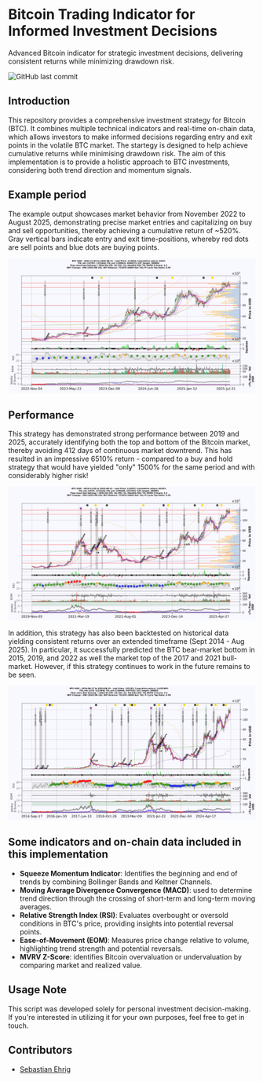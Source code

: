 # Bitcoin Trading Indicator for Informed Investment Decisions
Advanced Bitcoin indicator for strategic investment decisions, delivering consistent returns while minimizing drawdown risk.

![GitHub last commit](https://img.shields.io/github/last-commit/Sebastian-ehrig/BTC_investment_decision_indicator)

## Introduction

This repository provides a comprehensive investment strategy for Bitcoin (BTC). It combines multiple technical indicators and real-time on-chain data, which allows investors to make informed decisions regarding entry and exit points in the volatile BTC market. The startegy is designed to help achieve cumulative returns while minimising drawdown risk. The aim of this implementation is to provide a holistic approach to BTC investments, considering both trend direction and momentum signals.

## Example period

The example output showcases market behavior from November 2022 to August 2025, demonstrating precise market entries and capitalizing on buy and sell opportunities, thereby achieving a cumulative return of ~520%. Gray vertical bars indicate entry and exit time-positions, whereby red dots are sell points and blue dots are buying points.

![Example Output](Figures/BTC-USD_2025-08-21_11.png)

## Performance

This strategy has demonstrated strong performance between 2019 and 2025, accurately identifying both the top and bottom of the Bitcoin market, thereby avoiding 412 days of continuous market downtrend. This has resulted in an impressive 6510% return - compared to a buy and hold strategy that would have yielded "only" 1500% for the same period and with considerably higher risk!

![Example Output](Figures/BTC-USD_2025-08-21_21.png)

In addition, this strategy has also been backtested on historical data yielding consistent returns over an extended timeframe (Sept 2014 - Aug 2025). In particular, it successfully predicted the BTC bear-market bottom in 2015, 2019, and 2022 as well the market top of the 2017 and 2021 bull-market. However, if this strategy continues to work in the future remains to be seen.

![Example Output](Figures/BTC-USD_2025-08-21_31.png)

## Some indicators and on-chain data included in this implementation

- **Squeeze Momentum Indicator**: Identifies the beginning and end of trends by combining Bollinger Bands and Keltner Channels.
- **Moving Average Divergence Convergence (MACD)**: used to determine trend direction through the crossing of short-term and long-term moving averages.
- **Relative Strength Index (RSI)**: Evaluates overbought or oversold conditions in BTC's price, providing insights into potential reversal points.
- **Ease-of-Movement (EOM)**: Measures price change relative to volume, highlighting trend strength and potential reversals.
- **MVRV Z-Score**: identifies Bitcoin overvaluation or undervaluation by comparing market and realized value.

## Usage Note

This script was developed solely for personal investment decision-making. If you're interested in utilizing it for your own purposes, feel free to get in touch.

## Contributors

- [Sebastian Ehrig](https://github.com/Sebastian-ehrig)
